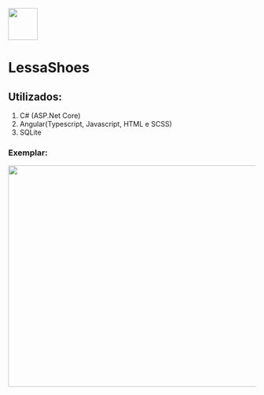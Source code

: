 <img src="https://github.com/GabrielCampos07/scientificcalculator/blob/93a04ead56de916b71948775b3359d3fba779ad8/readmeimg/logocampos.png" width="60" height="65" />

# LessaShoes

## Utilizados:
1. C# (ASP.Net Core)
2. Angular(Typescript, Javascript, HTML e SCSS)
3. SQLite

### Exemplar:
<img src="https://github.com/GabrielCampos07/justthings/blob/main/readlessashoesgif.gif" width="600" height="450" />
